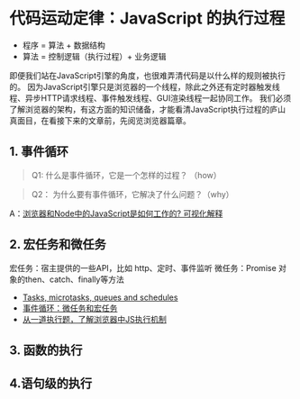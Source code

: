 # 代码运动定律：JavaScript 的执行过程

- 程序 = 算法 + 数据结构
- 算法 = 控制逻辑（执行过程）+ 业务逻辑

即便我们站在JavaScript引擎的角度，也很难弄清代码是以什么样的规则被执行的。
因为JavaScript引擎只是浏览器的一个线程，除此之外还有定时器触发线程、异步HTTP请求线程、事件触发线程、GUI渲染线程一起协同工作。
我们必须了解浏览器的架构，有这方面的知识储备，才能看清JavaScript执行过程的庐山真面目，在看接下来的文章前，先阅览浏览器篇章。


## 1. 事件循环

> Q1: 什么是事件循环，它是一个怎样的过程？ （how）

> Q2： 为什么要有事件循环，它解决了什么问题？（why）

A：[浏览器和Node中的JavaScript是如何工作的? 可视化解释](https://juejin.im/post/5d693d8b6fb9a06aca383488)

## 2. 宏任务和微任务

宏任务：宿主提供的一些API，比如 http、定时、事件监听
微任务：Promise 对象的then、catch、finally等方法

- [Tasks, microtasks, queues and schedules](https://jakearchibald.com/2015/tasks-microtasks-queues-and-schedules/)
- [事件循环：微任务和宏任务](https://zh.javascript.info/event-loop)
- [从一道执行题，了解浏览器中JS执行机制](https://juejin.im/post/5b0e84d0f265da08c86fa580)


## 3. 函数的执行




## 4.语句级的执行